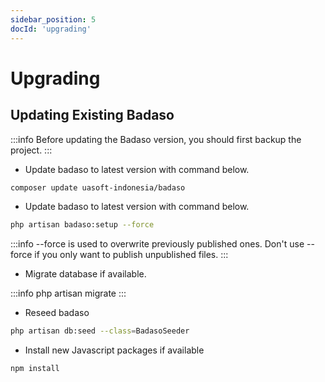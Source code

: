 ```yaml
---
sidebar_position: 5
docId: 'upgrading'
---
```


# Upgrading


## Updating Existing Badaso
:::info
Before updating the Badaso version, you should first backup the project.
:::

- Update badaso to latest version with command below.
```bash
composer update uasoft-indonesia/badaso
```

- Update badaso to latest version with command below.
```bash
php artisan badaso:setup --force
```
:::info
--force is used to overwrite previously published ones. Don't use --force if you only want to publish unpublished files.
:::

- Migrate database if available.

:::info
php artisan migrate
:::

- Reseed badaso
```bash
php artisan db:seed --class=BadasoSeeder
```

- Install new Javascript packages if available
```bash
npm install
```